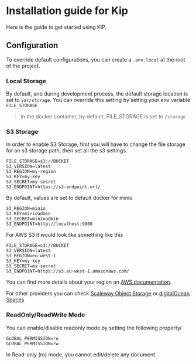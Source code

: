 # Installation guide for Kip
Here is the guide to get started using KIP.


## Configuration

To override default configurations, you can create a `.env.local` at the root of the project.

### Local Storage

By default, and during development process, the default storage location is set to `var/storage`.
You can override this setting by setting your env variable `FILE_STORAGE`

> In the docker container, by default, FILE_STORAGE is set to `/storage`

### S3 Storage
In order to enable S3 Storage, first you will have to change the file storage for an s3 storage path, 
then set all the s3 settings.

```dotenv
FILE_STORAGE=s3://BUCKET
S3_VERSION=latest
S3_REGION=my-region
S3_KEY=my-key
S3_SECRET=my-secret
S3_ENDPOINT=https://s3-endpoint.url/
```
By default, values are set to default docker for minio
```dotenv
S3_REGION=minio
S3_KEY=minioadmin
S3_SECRET=minioadmin
S3_ENDPOINT=http://localhost:9000
```


For AWS S3 it would look like something like this
```dotenv
FILE_STORAGE=s3://BUCKET
S3_VERSION=latest
S3_REGION=eu-west-1
S3_KEY=my-key
S3_SECRET=my-secret
S3_ENDPOINT=https://s3.eu-west-1.amazonaws.com/
```

You can find more details about your region on [AWS documentation](https://docs.aws.amazon.com/general/latest/gr/rande.html).

For other providers you can check [Scaleway Object Storage](https://www.scaleway.com/en/docs/object-storage-feature/) or [digitalOcean Spaces](https://www.digitalocean.com/docs/spaces/resources/s3-sdk-examples/)

### ReadOnly/ReadWrite Mode

You can enable/disable readonly mode by setting the following property/
```dotenv
GLOBAL_PERMISSION=ro
GLOBAL_PERMISSION=rw
```

In Read-only (ro) mode, you cannot edit/delete any document.
